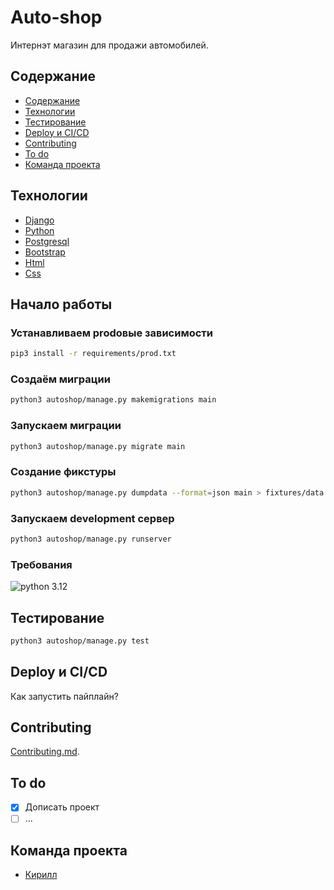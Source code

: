 # Auto-shop
<!-- Добавить бэйджи -->

Интернэт магазин для продажи автомобилей.

## Содержание

- [Содержание](#содержание)
- [Технологии](#технологии)
- [Тестирование](#тестирование)
- [Deploy и CI/CD](#deploy-и-cicd)
- [Contributing](#contributing)
- [To do](#to-do)
- [Команда проекта](#команда-проекта)

## Технологии

- [Django](https://www.djangoproject.com/)
- [Python](https://www.python.org/)
- [Postgresql](https://www.postgresql.org/)
- [Bootstrap](https://getbootstrap.com/)
- [Html](https://developer.mozilla.org/ru/docs/Learn/Getting_started_with_the_web/HTML_basics)
- [Css](https://developer.mozilla.org/ru/docs/Web/CSS)

## Начало работы

### Устанавливаем prodовые зависимости

```bash
pip3 install -r requirements/prod.txt
```

### Создаём миграции

```bash
python3 autoshop/manage.py makemigrations main
```

### Запускаем миграции

```bash
python3 autoshop/manage.py migrate main
```

### Создание фикстуры

```bash
python3 autoshop/manage.py dumpdata --format=json main > fixtures/data.json
```

### Запускаем development сервер

```bash
python3 autoshop/manage.py runserver
```

### Требования

  ![python 3.12](https://img.shields.io/badge/Python-3..12-green)

## Тестирование

```bash
python3 autoshop/manage.py test
```

## Deploy и CI/CD

Как запустить пайплайн?

## Contributing

 [Contributing.md](./CONTRIBUTING.md).

## To do

- [x] Дописать проект
- [ ] ...

## Команда проекта

- [Кирилл](https://t.me/nkirill_tg)
